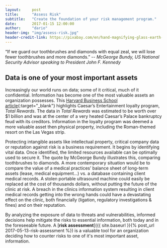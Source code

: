 ```yaml
---
layout:     post
title:      "Assess Risk"
subtitle:   "Create the foundation of your risk management program."
date:       2017-01-15 12:00:00
author:     "dario"
header-img: "img/assess-risk.jpg"
header-credit-link: https://pixabay.com/en/hand-magnifying-glass-earth-globe-1248053/
---
```


<p class="lead">“If we guard our toothbrushes and diamonds with equal zeal, we will lose fewer toothbrushes and more diamonds.”  
-- <cite>McGeorge Bundy, US National Security Advisor speaking to President John F. Kennedy</cite></p>  

## Data is one of your most important assets
Increasingly our world runs on data; some of it critical, much of it confidential. Information has become one of the most valuable assets an organization possesses. This [Harvard Business School article](https://digit.hbs.org/submission/caesars-entertainment-what-happens-in-vegas-ends-up-in-a-1billion-database/){:target="_blank"} highlights Caesar’s Entertainment loyalty program, _Total Rewards_. The data in _Total Rewards_ was estimated to be worth over $1 billion and was at the center of a very heated Caesar’s Palace bankruptcy feud with its creditors. Information in the loyalty program was deemed a more valuable asset then physical property, including the Roman-themed resort on the Las Vegas strip.

Protecting intangible assets like intellectual property, critical company data or reputation against risk is a business requirement. It begins by identifying vital data. Once identified, the limited resources available can be optimally used to secure it. The quote by McGeorge Bundy illustrates this, comparing toothbrushes to diamonds. A more contemporary  situation would be to compare the value of a medical practices’ balance sheet of long-term assets (lease, medical equipment...) vs. a database containing client medical records. A stolen portable ultrasound machine could easily be replaced at the cost of thousands dollars, without putting the future of the clinic at risk. A breach in the clinics information system resulting in client medical records getting into the wrong hands could have a devastating effect on the clinic, both financially (ligation, regulatory investigations & fines) and on their reputation.

By analyzing the exposure of data to threats and vulnerabilities, informed decisions help mitigate the risks to essential information, both today and in the foreseeable future. A [**risk assessment**]({{ site.baseurl }}{% post_url 2017-05-13-risk-assessment %}) is a valuable tool for an organization deciding how to counter risks to one of it's most important asset, information.
